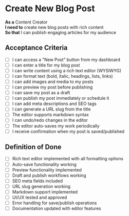 # Create New Blog Post

**As a** Content Creator  
**I need to** create new blog posts with rich content  
**So that** I can publish engaging articles for my audience

## Acceptance Criteria
- [ ] I can access a "New Post" button from my dashboard
- [ ] I can enter a title for my blog post
- [ ] I can write content using a rich text editor (WYSIWYG)
- [ ] I can format text (bold, italic, headings, lists, links)
- [ ] I can add images and media to my posts
- [ ] I can preview my post before publishing
- [ ] I can save my post as a draft
- [ ] I can publish my post immediately or schedule it
- [ ] I can add meta descriptions and SEO tags
- [ ] I can generate a URL slug from the title
- [ ] The editor supports markdown syntax
- [ ] I can undo/redo changes in the editor
- [ ] The editor auto-saves my work periodically
- [ ] I receive confirmation when my post is saved/published

## Definition of Done
- [ ] Rich text editor implemented with all formatting options
- [ ] Auto-save functionality working
- [ ] Preview functionality implemented
- [ ] Draft and publish workflows working
- [ ] SEO meta fields included
- [ ] URL slug generation working
- [ ] Markdown support implemented
- [ ] UI/UX tested and approved
- [ ] Error handling for save/publish operations
- [ ] Documentation updated with editor features
